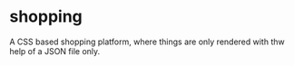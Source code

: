# shopping
A CSS  based shopping platform, where things are only rendered with thw help of a JSON file only.
